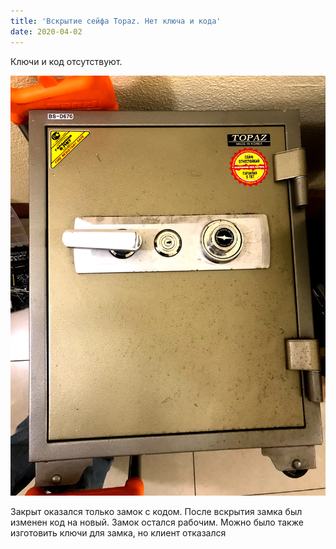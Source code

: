 ```yaml
---
title: 'Вскрытие сейфа Topaz. Нет ключа и кода'
date: 2020-04-02
---
```


Ключи и код отсутствуют. 

![](B8CF1024-072D-454D-A527-3B3638A72F8D.jpeg)

Закрыт оказался только замок с кодом. После вскрытия замка был изменен код на новый. Замок остался рабочим. Можно было также изготовить ключи для замка, но клиент отказался